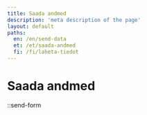 ```yaml
---
title: Saada andmed
description: 'meta description of the page'
layout: default
paths:
  en: /en/send-data
  et: /et/saada-andmed
  fi: /fi/laheta-tiedot
---
```


# Saada andmed

::send-form
